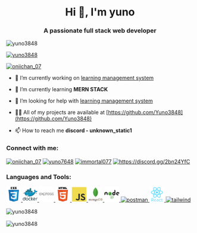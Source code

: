 <h1 align="center">Hi 👋, I'm yuno</h1>
<h3 align="center">A passionate full stack web developer</h3>

<p align="left"> <img src="https://komarev.com/ghpvc/?username=yuno3848&label=Profile%20views&color=0e75b6&style=flat" alt="yuno3848" /> </p>

<p align="left"> <a href="https://github.com/ryo-ma/github-profile-trophy"><img src="https://github-profile-trophy.vercel.app/?username=yuno3848" alt="yuno3848" /></a> </p>

<p align="left"> <a href="https://twitter.com/oniichan_07" target="blank"><img src="https://img.shields.io/twitter/follow/oniichan_07?logo=twitter&style=for-the-badge" alt="oniichan_07" /></a> </p>

- 🔭 I’m currently working on [learning management system](https://github.com/Yuno3848/LMS)

- 🌱 I’m currently learning **MERN STACK**

- 🤝 I’m looking for help with [learning management system](https://github.com/Yuno3848/LMS)

- 👨‍💻 All of my projects are available at [https://github.com/Yuno3848](https://github.com/Yuno3848)

- 📫 How to reach me **discord - unknown_static1**

<h3 align="left">Connect with me:</h3>
<p align="left">
<a href="https://twitter.com/oniichan_07" target="blank"><img align="center" src="https://raw.githubusercontent.com/rahuldkjain/github-profile-readme-generator/master/src/images/icons/Social/twitter.svg" alt="oniichan_07" height="30" width="40" /></a>
<a href="https://instagram.com/yuno7648" target="blank"><img align="center" src="https://raw.githubusercontent.com/rahuldkjain/github-profile-readme-generator/master/src/images/icons/Social/instagram.svg" alt="yuno7648" height="30" width="40" /></a>
<a href="https://www.leetcode.com/immortal077" target="blank"><img align="center" src="https://raw.githubusercontent.com/rahuldkjain/github-profile-readme-generator/master/src/images/icons/Social/leet-code.svg" alt="immortal077" height="30" width="40" /></a>
<a href="https://discord.gg/https://discord.gg/2bn24YfC" target="blank"><img align="center" src="https://raw.githubusercontent.com/rahuldkjain/github-profile-readme-generator/master/src/images/icons/Social/discord.svg" alt="https://discord.gg/2bn24YfC" height="30" width="40" /></a>
</p>

<h3 align="left">Languages and Tools:</h3>
<p align="left"> <a href="https://www.w3schools.com/css/" target="_blank" rel="noreferrer"> <img src="https://raw.githubusercontent.com/devicons/devicon/master/icons/css3/css3-original-wordmark.svg" alt="css3" width="40" height="40"/> </a> <a href="https://www.docker.com/" target="_blank" rel="noreferrer"> <img src="https://raw.githubusercontent.com/devicons/devicon/master/icons/docker/docker-original-wordmark.svg" alt="docker" width="40" height="40"/> </a> <a href="https://expressjs.com" target="_blank" rel="noreferrer"> <img src="https://raw.githubusercontent.com/devicons/devicon/master/icons/express/express-original-wordmark.svg" alt="express" width="40" height="40"/> </a> <a href="https://www.w3.org/html/" target="_blank" rel="noreferrer"> <img src="https://raw.githubusercontent.com/devicons/devicon/master/icons/html5/html5-original-wordmark.svg" alt="html5" width="40" height="40"/> </a> <a href="https://developer.mozilla.org/en-US/docs/Web/JavaScript" target="_blank" rel="noreferrer"> <img src="https://raw.githubusercontent.com/devicons/devicon/master/icons/javascript/javascript-original.svg" alt="javascript" width="40" height="40"/> </a> <a href="https://www.mongodb.com/" target="_blank" rel="noreferrer"> <img src="https://raw.githubusercontent.com/devicons/devicon/master/icons/mongodb/mongodb-original-wordmark.svg" alt="mongodb" width="40" height="40"/> </a> <a href="https://nodejs.org" target="_blank" rel="noreferrer"> <img src="https://raw.githubusercontent.com/devicons/devicon/master/icons/nodejs/nodejs-original-wordmark.svg" alt="nodejs" width="40" height="40"/> </a> <a href="https://postman.com" target="_blank" rel="noreferrer"> <img src="https://www.vectorlogo.zone/logos/getpostman/getpostman-icon.svg" alt="postman" width="40" height="40"/> </a> <a href="https://reactjs.org/" target="_blank" rel="noreferrer"> <img src="https://raw.githubusercontent.com/devicons/devicon/master/icons/react/react-original-wordmark.svg" alt="react" width="40" height="40"/> </a> <a href="https://tailwindcss.com/" target="_blank" rel="noreferrer"> <img src="https://www.vectorlogo.zone/logos/tailwindcss/tailwindcss-icon.svg" alt="tailwind" width="40" height="40"/> </a> </p>

<p><img align="center" src="https://github-readme-stats.vercel.app/api/top-langs?username=yuno3848&show_icons=true&locale=en&layout=compact" alt="yuno3848" /></p>

<p><img align="center" src="https://github-readme-streak-stats.herokuapp.com/?user=yuno3848&" alt="yuno3848" /></p>
